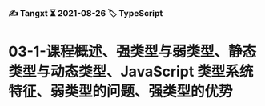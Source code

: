 ### ✍️ Tangxt ⏳ 2021-08-26 🏷️ TypeScript

# 03-1-课程概述、强类型与弱类型、静态类型与动态类型、JavaScript 类型系统特征、弱类型的问题、强类型的优势


